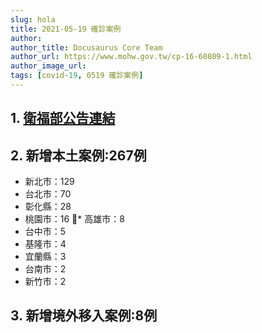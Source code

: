 ```yaml
---
slug: hola
title: 2021-05-19 確診案例
author: 
author_title: Docusaurus Core Team
author_url: https://www.mohw.gov.tw/cp-16-60809-1.html
author_image_url: 
tags: [covid-19, 0519 確診案例]
---
```


## 1. [衛福部公告連結](https://www.mohw.gov.tw/cp-16-60809-1.html)

## 2. 新增本土案例:267例
* 新北市：129
* 台北市：70
* 彰化縣：28
* 桃園市：16
* 高雄市：8
* 台中市：5
* 基隆市：4
* 宜蘭縣：3
* 台南市：2
* 新竹市：2

## 3. 新增境外移入案例:8例
